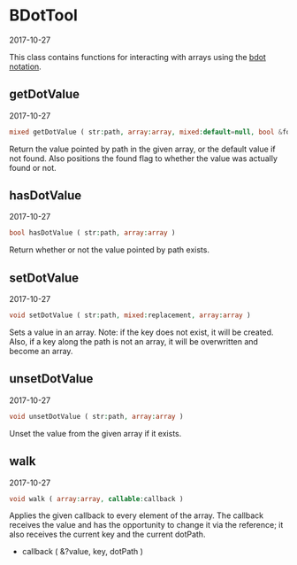 BDotTool
=====================
2017-10-27



This class contains functions for interacting with arrays using the
[bdot notation](https://github.com/karayabin/universe-snapshot/blob/master/universe/Bat/doc/bdot-notation.md).





    
getDotValue
-------------
2017-10-27


```php
mixed getDotValue ( str:path, array:array, mixed:default=null, bool &found=false)
```

Return the value pointed by path in the given array, or the default value if not found.
Also positions the found flag to whether the value was actually found or not.



    
hasDotValue
-------------
2017-10-27


```php
bool hasDotValue ( str:path, array:array )
```

Return whether or not the value pointed by path exists.


setDotValue
-------------
2017-10-27


```php
void setDotValue ( str:path, mixed:replacement, array:array )
```

Sets a value in an array.
Note: if the key does not exist, it will be created.
Also, if a key along the path is not an array, it will be overwritten and become an array.



unsetDotValue
-------------
2017-10-27


```php
void unsetDotValue ( str:path, array:array )
```

Unset the value from the given array if it exists.



walk
-------------
2017-10-27


```php
void walk ( array:array, callable:callback )
```

Applies the given callback to every element of the array.
The callback receives the value and has the opportunity to change it via the reference;
it also receives the current key and the current dotPath.

- callback ( &?value, key, dotPath )


